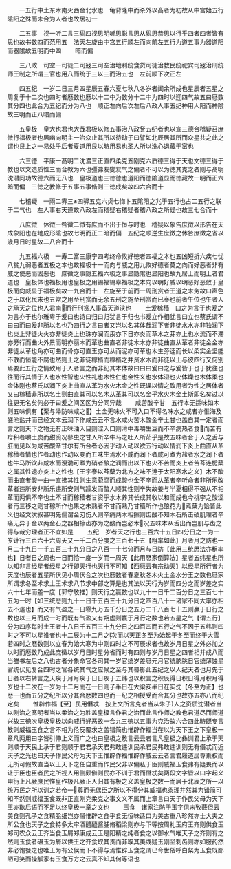 <!-- { "loadSidebar": true } -->
　　一五行中土东木南火西金北水也　龟背隆中而杀外以髙者为初故从中宫始五行隂阳之殊而未合为人者也故居初一


　　二五事　视一听二言三貎四视思明听思聪言思从貎思恭思以行乎四者四者皆有思也故书数四而范用五　法天左旋由中宫五行顺左而向前左五行为道五事为器道阳而器隂故五明而中四
　　暗而偏


　　三八政　司空一司徒二司冦三司空治地利统食货司徒治教民统祀宾司冦治刑统师王制之所谓三官也用八而统于三以三而治五也　左前顺下次正左


　　四五纪　一岁二日三月四星辰五春六夏七秋八冬岁者闰余所成也星辰者五星之周复于十二次也四时者厯数也厯以十二中为数分十二中为四时以迎四气故五曰厯数其分四也此合为五纪而分为八也　顺正左向后次左后八政人事五纪神用人阳而神隂故三明而正八暗而偏


　　五皇极　皇大也君也大哉君极以修五事治八政詧五纪者也以宣三德合稽疑召庶徴行福极者也居幽向明主一治众止其所以待动子曰譬如北辰居其所而众星共之此之谓也艮上之一易处乎后者夏道用艮以畴用易也圣人所以洗心退藏于宻也


　　六三徳　平康一髙明二沈潜三正直四柔克五刚克六质德三得于天也文德三得于教也以文造质性三而合教为六也彊弗友燮友气之偏者不可以为徳其克之者则与髙明沈潜同功故德六而无八也　皇极道也三徳徳也道阳而徳隂道显而徳藏故一明而正六暗而偏　三徳之教修于五事五事脩则三徳成矣故四六合而十


　　七稽疑　一雨二霁三四驿五克六贞七悔卜五隂阳之兆于五行也占二五行之联于二气也　左人事右天道故八政左而稽疑右稽疑者稽八政之所疑也故三七合而十


　　八庶徴　休徴一咎徴二徴有庶而不出于恒与时也　稽疑以象告庶徴以形告在天成象阳也在地成形隂也故七明而正二暗而偏　五纪之顺逆生庶徴之休咎庶徴之省以歳月日时星故二八合而十



　　九五福六极　一寿二富三康宁四考终命攸好徳者四福之本也五凶短折六疾七忧八贫九弱恶者五极之本也故福极十一而向与威之用九攸好德者莫之向而好恶者非有威之使恶而固恶也　庶徴之事隠五福六极之事显隐隂也显阳也故九居上而明上者君道也　皇极体也福极用也皇极之用锡福锡辜福极之本向以明好威以明恶好恶敛于皇极而向威显于福极矣故一九合而十　左旋至于前而一周刑赏者王道之末务故曰声色之于以化民末也五常之用至刑赏而无余五刑之施至刑赏而已泰也前者午位也午者人之承天之位也人君南而行刑赏人事备天道浃也
　　土爰稼穑　曰之为言于也爰之为言亦于也尔雅粤于爰曰也诗曰归曰归犹言于归也书爰立作相犹言曰立也蔡氏谓不曰曰而曰爰非所以名也乃四行之言曰者又岂以名其体哉润下者非徒水水亦非独润下也炎上非徒火火亦非徒炎上也珠亦润而汞亦下日亦炎而草木之芽亦上也水流而不滞亦旁行而曲火外景而明亦丽木而革也曲直者非徒木木亦非徒曲直从革者非徒金金亦非徒从革也角亦可曲而骨亦可直玉亦可从而泥亦可革也木生旁逹而长以柔实金坚能不散而恒能不腐也然则土之非徒稼穑而稼穑之并资水木而非徒以土与彼四行又何别焉要此五行之情致用于人者言之而非纪其本体故曰曰曰爰曰之与爰皆于也于犹往也往而行其情于人也水性智也火性礼也木性仁也金性义也水体湿也火体燥也木体柔也金体刚也蔡氏以润下炎上曲直从革为水火木金之性既误以情之致用者为性之居体者又曰稼穑非所以名土则曲直其可以名木从革其可以名金乎水火木金土斯即名矣过以往更无名矣何必于曰爰之间区区为分同异哉
　　咸苦酸辛甘　五行本无适味如木则五味俱有【栗与泽防味咸之】土金无味火不可入口不得名味水之咸者亦惟海及鹾池盐井而已经文本云润下作咸云云不言水咸火苦木酸金辛土甘也盖自其一定者而言之则天下之物无有正味油入目则涩入口则滑中毒嚼生豆而不辛病热者食而苦有疳积者嚼土炭而甜奚况蓼虫之甘人所辛牛马之吐人所茹乎是故五味者合于人之舌与脏而见以为咸苦酸辛甘尔有所合者必因乎动人动以欲五行动以情润下炎上曲直从革稼穑者情也作者动也作动以变而五味生焉水不咸而润下者咸可煮为盐者水之润下者也牛马所饮非咸水而溲渤可煮为硝者酿之润而出以下也火不苦而炎上者苦芩连栀蘖之属其性速亦炎上之性也【王宇泰以芩蘖为北方之味不逹于太阳寒水之义】木不酸而曲直者酸一曲一直拂其性则生意菀腐而成酸也金不辛而从革者辛听命者非所乐改革者违所安非所乐违所安则气躁发而螫人顺其性则辛失故姜与半夏相得不强从不相革而两俱不辛也土不甘而稼穑者甘资乎水木养其长成其收以和而成也今桃李之酸涩者再三移之则甘稼所作也果之未熟者不甘而熟乃甘穑所作也酿花为煮蘖为饴皆此义也经文次叙甚明先儒谓金刃伤人则辛痛两木相擦则齿酸不知木石所击破肌理者辛痛无异于金以两金石之器相擦齿亦为之酸而岂必木况五味本从舌出而岂肌与齿之得与哉穷理者正不宜如是
　　五纪　岁者天之行也三百六十五日四分日之一为一岁计行三百六十六周天又一千二百分度之三百七十五【粗率如此】月者月之防也一月二十九日一千五百三十九分日之八百一十七分而月与日防【此用三统厯法亦粗率也】日者日之周也一日而恰一度一岁而一周天【此用厯家倒算法】星者五纬星也所以知非言经星者经星之行即天行也天行不可知【西厯云有宗动天】以经星所行者为天度也辰者五星所伏见小周伏合之次也厯数者春夏秋冬木火土金水分王之数也厯家所谓求冬至术求土王术求八节求中部之算是也其法以天行为岁而四分之而岁差之实六十七年而差一度【郭守敬推】则天行之赢数也以九十一日千二百分日之三百七十五为一时【如三统厯则九十一日千五百三十九分日之四百八十一诸家不同大率亦相去不逺也】而又有气盈之一日零九万五千分日之五万二千八百七十五则赢于日行之数也以三月而成一时而既有气盈又有朔虚则赢于月行之数也若五星之气【谓五行】分为四序每时土王者十八日千五百三十九分日之四百四而五行之气不因于五纬则四时之不可以星推者也十二辰为十二月之次而以天正冬至为始起于冬至而终于大雪若四时之厯数则以立春为始大寒为中则四时之不可辰求者也故岁月日星之外必加之以时而厯数乃成此庶徴以岁月日时星分省而时有四则与岁月日星之四者相并成八而当雒书左后之八也古者分象命官各司其一岁官统岁差厯元月官统朒朓日官统薄蚀星官统伏见复合四时之官各统其气之应候之至与其晷影此五纪之以人纪天者也月先于日者以右转言之天疾于月月疾于日日疾于五纬也以积言之积辰得日积日得月积月得岁也十二次在一岁为十二月而在一日则子半日在大梁亥半日在实沈【冬至为正】也厯一也而五分之纪所以分其合厯数四也而一纪之相授受而合其分也故亦五亦八而纪定矣
　　惟辟作福【至】民用僭忒　按上文所言克者当从朱子人之资质沈潜者当以刚治之髙明者当以柔治之为胜盖皇极言作君之治而此言作师之教也君道尽而师道兴故三徳次皇极皇极以向威行好恶故一合九三徳以五事为克治故六合四此畴既专言教则威福玉食之言不相为伦反覆求之盖错简也惟辟作福当在以为天下王之下皇极一章凡两用曰字皆引伸上义而广之也曰皇极之敷言云云者言凡皇极之彝训君上承于天则顺于天民上承于君则顺于君君承天君弗敢违训民承君民弗敢违训则无有僭忒而近天子之光也曰天子作民父母为天下王惟辟作福惟辟作威云云者言君履道居尊乗权而无所可假故直当以王天下之任自重而作民父非以偏私于臣则威福玉食弗有疑畏而以让于臣也臣者民之所视人用侧颇僻则民亦不训于君而僭忒矣两段文字皆以曰字起义申衍上凡厥庶民惟皇作极凡厥正人归其有极之义盖皇极之数一而居于北辰之所一以统万民之所以训之若帝一尊而无偶臣之所以不得分其威福也条理井然其为错简可知不然则威福玉食既非正直刚克柔克之事文义不属而上章言曰天子作民父母为天下王亦歇后语而不足以终皇极一章之文也
　　玉食　诸家注防于玉字俱未攷覈但云美食则孔子之食精脍细岂亦僭惟辟之食乎食无恒味适口为美古重八珍然亦士大夫之所公食也天子之食特多太牢酒醴醯酱脯脩稻梁则亦与下等按周礼玉府王齐则供食玉郑司农众云王齐当食玉屑郑康成云玉是阳精之纯者食之以御水气唯天子之齐则有之然则玉食者碾玉为屑以供王之齐食取其贵而非取其美或疑玉刚坚刺齿则亦如服药然非必饱餐之也唯王为有公侯而下不得与焉惟辟玉食之谓已今世俗呼白粲为玉食既鄙陋可笑而操觚家有玉食万方之云真不知其何等语也
